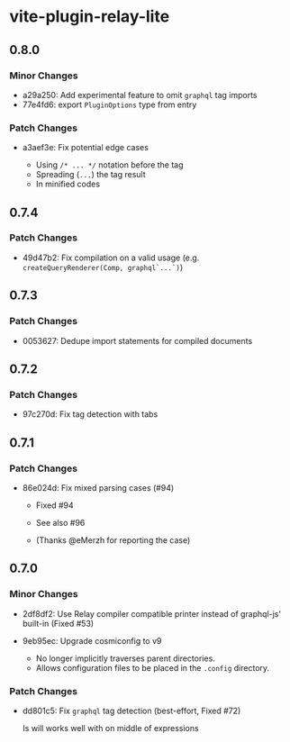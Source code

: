 # vite-plugin-relay-lite

## 0.8.0

### Minor Changes

- a29a250: Add experimental feature to omit `graphql` tag imports
- 77e4fd6: export `PluginOptions` type from entry

### Patch Changes

- a3aef3e: Fix potential edge cases

  - Using `/* ... */` notation before the tag
  - Spreading (`...`) the tag result
  - In minified codes

## 0.7.4

### Patch Changes

- 49d47b2: Fix compilation on a valid usage (e.g. <code>createQueryRenderer(Comp, graphql\`...\`)</code>)

## 0.7.3

### Patch Changes

- 0053627: Dedupe import statements for compiled documents

## 0.7.2

### Patch Changes

- 97c270d: Fix tag detection with tabs

## 0.7.1

### Patch Changes

- 86e024d: Fix mixed parsing cases (#94)

  - Fixed #94
  - See also #96

  - (Thanks @eMerzh for reporting the case)

## 0.7.0

### Minor Changes

- 2df8df2: Use Relay compiler compatible printer instead of graphql-js' built-in (Fixed #53)
- 9eb95ec: Upgrade cosmiconfig to v9

  - No longer implicitly traverses parent directories.
  - Allows configuration files to be placed in the `.config` directory.

### Patch Changes

- dd801c5: Fix `graphql` tag detection (best-effort, Fixed #72)

  Is will works well with on middle of expressions

